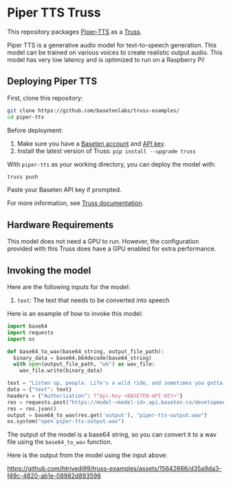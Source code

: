 # Piper TTS Truss

This repository packages [Piper-TTS](https://github.com/rhasspy/piper) as a [Truss](https://truss.baseten.co/).

Piper TTS is a generative audio model for text-to-speech generation. This model can be trained on various voices to create realistic output audio. This model has very low latency and is optimized to run on a Raspberry Pi!

## Deploying Piper TTS

First, clone this repository:

```sh
git clone https://github.com/basetenlabs/truss-examples/
cd piper-tts
```

Before deployment:

1. Make sure you have a [Baseten account](https://app.baseten.co/signup) and [API key](https://app.baseten.co/settings/account/api_keys).
2. Install the latest version of Truss: `pip install --upgrade truss`

With `piper-tts` as your working directory, you can deploy the model with:

```sh
truss push
```

Paste your Baseten API key if prompted.

For more information, see [Truss documentation](https://truss.baseten.co).


## Hardware Requirements
This model does not need a GPU to run. However, the configuration provided with this Truss does have a GPU enabled for extra performance.

## Invoking the model

Here are the following inputs for the model:
1. `text`: The text that needs to be converted into speech

Here is an example of how to invoke this model:

```python
import base64
import requests
import os

def base64_to_wav(base64_string, output_file_path):
  binary_data = base64.b64decode(base64_string)
  with open(output_file_path, "wb") as wav_file:
    wav_file.write(binary_data)

text = "Listen up, people. Life's a wild ride, and sometimes you gotta grab it by the horns and steer it where you want to go. You can't just sit around waiting for things to happen – you gotta make 'em happen. Yeah, it's gonna get tough, but that's when you dig deep, find that inner badass, and come out swinging. Remember, success ain't handed to you on a silver platter; you gotta snatch it like it owes you money. So, lace up your boots, square those shoulders, and let the world know that you're here to play, and you're playing for keeps"
data = {"text": text}
headers = {"Authorization": f"Api-Key <BASETEN-API-KEY>"}
res = requests.post("https://model-<model-id>.api.baseten.co/development/predict", headers=headers, json=data)
res = res.json()
output = base64_to_wav(res.get('output'), "piper-tts-output.wav")
os.system("open piper-tts-output.wav")
```

The output of the model is a base64 string, so you can convert it to a wav file using the `base64_to_wav` function.

Here is the output from the model using the input above:

https://github.com/htrivedi99/truss-examples/assets/15642666/d35a9da3-f49c-4820-ab1e-08982d893598

